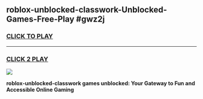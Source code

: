 
## roblox-unblocked-classwork-Unblocked-Games-Free-Play #gwz2j
<h3>
<a href="https://us.freeplayer.one?title=roblox-unblocked-classwork&ref=9M">CLICK TO PLAY</a></h3>
<hr>

<h3>
<a href="https://us.freeplayer.one?title=roblox-unblocked-classwork&ref=9M">CLICK 2 PLAY</a>
  
</h3>

<a href="https://us.freeplayer.one?title=roblox-unblocked-classwork&ref=9M"><img src="https://clearcache.store/games.png"></a>


**roblox-unblocked-classwork games unblocked: Your Gateway to Fun and Accessible Online Gaming**
